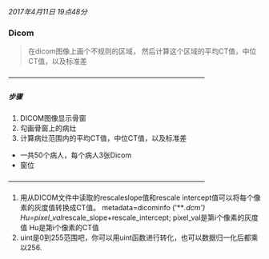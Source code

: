 
*2017年4月11日 19点48分*
### Dicom
>   在dicom图像上画个不规则的区域，
然后计算这个区域的平均CT值，中位CT值，以及标准差

————————————————————————————
#####    步骤
1.  DICOM图像显示骨窗
2.  勾画骨窗上的病灶
3.  计算病灶范围内的平均CT值，中位CT值，以及标准差


*  一共50个病人，每个病人3张Dicom
*  窗位

————————————————————————————

>	
1.	用从DICOM文件中读取的rescaleslope值和rescale intercept值可以将每个像素的灰度值转换成CT值。
metadata=dicominfo ('***.dcm')
Hu=pixel_val*rescale_slope+rescale_intercept;
pixel_val是第i个像素的灰度值
Hu是第i个像素的CT值
2.	uint是0到255范围吧，你可以用uint函数进行转化，也可以数据归一化后都乘以256.